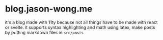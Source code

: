 # blog.jason-wong.me

it's a blog made with 11ty because not all things have to be made with react or svelte. it supports syntax highlighting and math using latex, make posts by putting markdown files in `src/posts`
